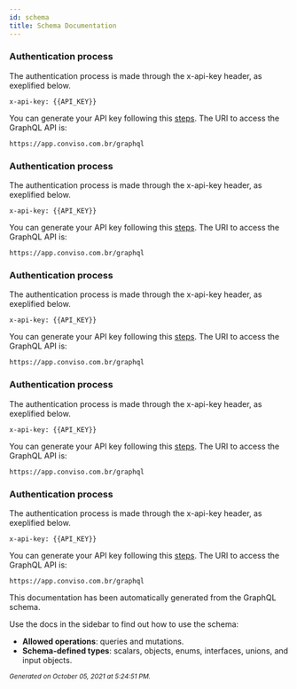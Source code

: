```yaml
---
id: schema
title: Schema Documentation
---
```


### Authentication process
 
The authentication process is made through the x-api-key header, as exeplified below.
```console
x-api-key: {{API_KEY}}
``` 
 
 
You can generate your API key following this [steps](https://help.convisoappsec.com/pt-BR/articles/4428685-api-key). 
The URI to access the GraphQL API is: 
```console
https://app.conviso.com.br/graphql
```
### Authentication process
 
The authentication process is made through the x-api-key header, as exeplified below.
```console
x-api-key: {{API_KEY}}
``` 
 
 
You can generate your API key following this [steps](https://help.convisoappsec.com/pt-BR/articles/4428685-api-key). 
The URI to access the GraphQL API is: 
```console
https://app.conviso.com.br/graphql
```
### Authentication process
 
The authentication process is made through the x-api-key header, as exeplified below.
```console
x-api-key: {{API_KEY}}
``` 
 
 
You can generate your API key following this [steps](https://help.convisoappsec.com/pt-BR/articles/4428685-api-key). 
The URI to access the GraphQL API is: 
```console
https://app.conviso.com.br/graphql
```
### Authentication process
 
The authentication process is made through the x-api-key header, as exeplified below.
```console
x-api-key: {{API_KEY}}
``` 
 
 
You can generate your API key following this [steps](https://help.convisoappsec.com/pt-BR/articles/4428685-api-key). 
The URI to access the GraphQL API is: 
```console
https://app.conviso.com.br/graphql
```
### Authentication process
 
The authentication process is made through the x-api-key header, as exeplified below.
```console
x-api-key: {{API_KEY}}
``` 
 
 
You can generate your API key following this [steps](https://help.convisoappsec.com/pt-BR/articles/4428685-api-key). 
The URI to access the GraphQL API is: 
```console
https://app.conviso.com.br/graphql
```
This documentation has been automatically generated from the GraphQL schema.

Use the docs in the sidebar to find out how to use the schema:

- **Allowed operations**: queries and mutations.
- **Schema-defined types**: scalars, objects, enums, interfaces, unions, and input objects.

<small><i>Generated on October 05, 2021 at 5:24:51 PM.</i></small>
